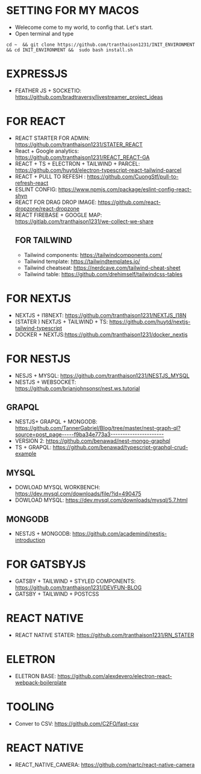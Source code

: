 # SETTING FOR MY MACOS 

+ Welecome come to my world, to config that. Let's start.
+ Open terminal and type
```
cd ~  && git clone https://github.com/tranthaison1231/INIT_ENVIRONMENT && cd INIT_ENVIRONMENT &&  sudo bash install.sh
```

# EXPRESSJS 
 + FEATHER JS + SOCKETIO: https://github.com/bradtraversy/livestreamer_project_ideas

# FOR REACT 
+ REACT STARTER FOR ADMIN: https://github.com/tranthaison1231/STATER_REACT
+ React + Google analytics: https://github.com/tranthaison1231/REACT_REACT-GA
+ REACT + TS + ELECTRON + TAILWIND + PARCEL: https://github.com/huytd/electron-typescript-react-tailwind-parcel
+ REACT + PULL TO REFESH : https://github.com/CuongStf/pull-to-refresh-react
+ ESLINT CONFIG: https://www.npmjs.com/package/eslint-config-react-shyn
+ REACT FOR DRAG DROP IMAGE: https://github.com/react-dropzone/react-dropzone 
+ REACT FIREBASE + GOOGLE MAP: https://gitlab.com/tranthaison1231/we-collect-we-share
  ## FOR TAILWIND 
    + Tailwind components: https://tailwindcomponents.com/
    + Tailwind template: https://tailwindtemplates.io/
    + Tailwind cheatseat: https://nerdcave.com/tailwind-cheat-sheet
    + Tailwind table: https://github.com/drehimself/tailwindcss-tables

# FOR NEXTJS

+ NEXTJS + I18NEXT: https://github.com/tranthaison1231/NEXTJS_I18N 
+ (STATER ) NEXTJS + TAILWIND + TS: https://github.com/huytd/nextjs-tailwind-typescript 
+ DOCKER + NEXTJS:https://github.com/tranthaison1231/docker_nextjs

# FOR NESTJS
+ NESJS + MYSQL: https://github.com/tranthaison1231/NESTJS_MYSQL
+ NESTJS + WEBSOCKET: https://github.com/brianjohnsonsr/nest.ws.tutorial

 ## GRAPQL 
  + NESTJS+ GRAPQL + MONGODB: https://github.com/TannerGabriel/Blog/tree/master/nest-graph-ql?source=post_page-----f9ba34e773a3----------------------
  + VERSION 2: https://github.com/benawad/nest-mongo-graphql
  + TS + GRAPQL: https://github.com/benawad/typescript-graphql-crud-example
 ## MYSQL 
  + DOWLOAD MYSQL WORKBENCH: https://dev.mysql.com/downloads/file/?id=490475
  + DOWLOAD MYSQL: https://dev.mysql.com/downloads/mysql/5.7.html
 ## MONGODB 
  + NESTJS + MONGODB: https://github.com/academind/nestjs-introduction
# FOR GATSBYJS
  + GATSBY + TAILWIND + STYLED COMPONENTS: https://github.com/tranthaison1231/DEVFUN-BLOG
  + GATSBY + TAILWIND + POSTCSS
  
# REACT NATIVE 
  + REACT NATIVE STATER: https://github.com/tranthaison1231/RN_STATER

# ELETRON
  + ELETRON BASE: https://github.com/alexdevero/electron-react-webpack-boilerplate
  
# TOOLING 
  + Conver to CSV: https://github.com/C2FO/fast-csv
# REACT NATIVE 
  + REACT_NATIVE_CAMERA: https://github.com/nartc/react-native-camera
